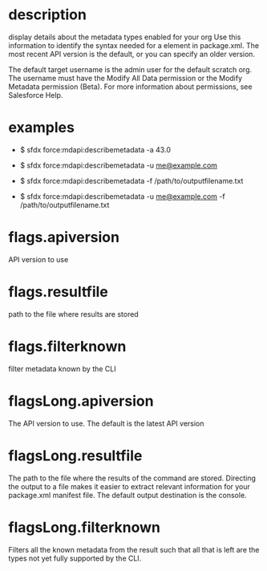 # description

display details about the metadata types enabled for your org
Use this information to identify the syntax needed for a <name> element in package.xml. The most recent API version is the default, or you can specify an older version.

The default target username is the admin user for the default scratch org. The username must have the Modify All Data permission or the Modify Metadata permission (Beta). For more information about permissions, see Salesforce Help.

# examples

- $ sfdx force:mdapi:describemetadata -a 43.0

- $ sfdx force:mdapi:describemetadata -u me@example.com

- $ sfdx force:mdapi:describemetadata -f /path/to/outputfilename.txt

- $ sfdx force:mdapi:describemetadata -u me@example.com -f /path/to/outputfilename.txt

# flags.apiversion

API version to use

# flags.resultfile

path to the file where results are stored

# flags.filterknown

filter metadata known by the CLI

# flagsLong.apiversion

The API version to use. The default is the latest API version

# flagsLong.resultfile

The path to the file where the results of the command are stored. Directing the output to a file makes it easier to extract relevant information for your package.xml manifest file. The default output destination is the console.

# flagsLong.filterknown

Filters all the known metadata from the result such that all that is left are the types not yet fully supported by the CLI.
